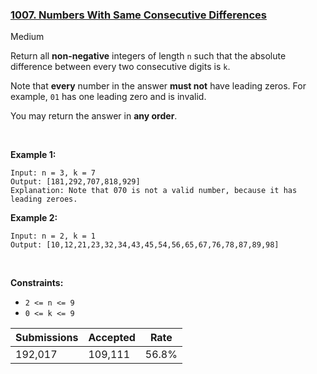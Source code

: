 ### [1007. Numbers With Same Consecutive Differences](https://leetcode.com/problems/numbers-with-same-consecutive-differences/)

Medium

Return all __non-negative__ integers of length `` n `` such that the absolute difference between every two consecutive digits is `` k ``.

Note that __every__ number in the answer __must not__ have leading zeros. For example, `` 01 `` has one leading zero and is invalid.

You may return the answer in __any order__.

 

__Example 1:__

```
Input: n = 3, k = 7
Output: [181,292,707,818,929]
Explanation: Note that 070 is not a valid number, because it has leading zeroes.
```

__Example 2:__

```
Input: n = 2, k = 1
Output: [10,12,21,23,32,34,43,45,54,56,65,67,76,78,87,89,98]
```

 

__Constraints:__

*   `` 2 <= n <= 9 ``
*   `` 0 <= k <= 9 ``

| Submissions    | Accepted     | Rate   |
| -------------- | ------------ | ------ |
| 192,017 | 109,111 | 56.8% |